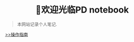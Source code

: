 <h1 style="text-align: center; font-weight: bold;">🎉欢迎光临PD notebook</h1>

> 本网站记录个人笔记.

[>>操作指南](guide)